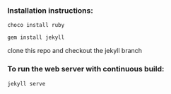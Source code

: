 ### Installation instructions:
  `choco install ruby`
  
  `gem install jekyll`
  
  clone this repo and checkout the jekyll branch
  
### To run the web server with continuous build:
  
  `jekyll serve`
